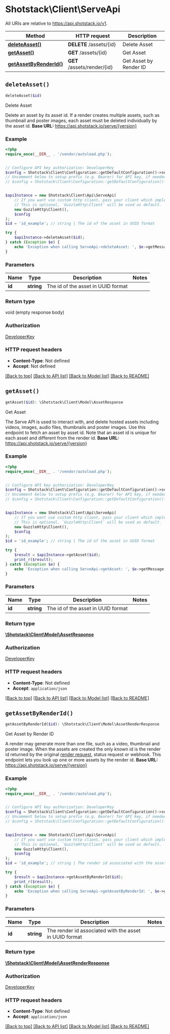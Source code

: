 # Shotstack\Client\ServeApi

All URIs are relative to https://api.shotstack.io/v1.

Method | HTTP request | Description
------------- | ------------- | -------------
[**deleteAsset()**](ServeApi.md#deleteAsset) | **DELETE** /assets/{id} | Delete Asset
[**getAsset()**](ServeApi.md#getAsset) | **GET** /assets/{id} | Get Asset
[**getAssetByRenderId()**](ServeApi.md#getAssetByRenderId) | **GET** /assets/render/{id} | Get Asset by Render ID


## `deleteAsset()`

```php
deleteAsset($id)
```

Delete Asset

Delete an asset by its asset id. If a render creates multiple assets, such as thumbnail and poster images, each asset must be deleted individually by the asset id.  **Base URL:** https://api.shotstack.io/serve/{version}

### Example

```php
<?php
require_once(__DIR__ . '/vendor/autoload.php');


// Configure API key authorization: DeveloperKey
$config = Shotstack\Client\Configuration::getDefaultConfiguration()->setApiKey('x-api-key', 'YOUR_API_KEY');
// Uncomment below to setup prefix (e.g. Bearer) for API key, if needed
// $config = Shotstack\Client\Configuration::getDefaultConfiguration()->setApiKeyPrefix('x-api-key', 'Bearer');


$apiInstance = new Shotstack\Client\Api\ServeApi(
    // If you want use custom http client, pass your client which implements `GuzzleHttp\ClientInterface`.
    // This is optional, `GuzzleHttp\Client` will be used as default.
    new GuzzleHttp\Client(),
    $config
);
$id = 'id_example'; // string | The id of the asset in UUID format

try {
    $apiInstance->deleteAsset($id);
} catch (Exception $e) {
    echo 'Exception when calling ServeApi->deleteAsset: ', $e->getMessage(), PHP_EOL;
}
```

### Parameters

Name | Type | Description  | Notes
------------- | ------------- | ------------- | -------------
 **id** | **string**| The id of the asset in UUID format |

### Return type

void (empty response body)

### Authorization

[DeveloperKey](../../README.md#DeveloperKey)

### HTTP request headers

- **Content-Type**: Not defined
- **Accept**: Not defined

[[Back to top]](#) [[Back to API list]](../../README.md#endpoints)
[[Back to Model list]](../../README.md#models)
[[Back to README]](../../README.md)

## `getAsset()`

```php
getAsset($id): \Shotstack\Client\Model\AssetResponse
```

Get Asset

The Serve API is used to interact with, and delete hosted assets including videos, images, audio files,  thumbnails and poster images. Use this endpoint to fetch an asset by asset id. Note that an asset id is unique for each asset and different from the render id.  **Base URL:** https://api.shotstack.io/serve/{version}

### Example

```php
<?php
require_once(__DIR__ . '/vendor/autoload.php');


// Configure API key authorization: DeveloperKey
$config = Shotstack\Client\Configuration::getDefaultConfiguration()->setApiKey('x-api-key', 'YOUR_API_KEY');
// Uncomment below to setup prefix (e.g. Bearer) for API key, if needed
// $config = Shotstack\Client\Configuration::getDefaultConfiguration()->setApiKeyPrefix('x-api-key', 'Bearer');


$apiInstance = new Shotstack\Client\Api\ServeApi(
    // If you want use custom http client, pass your client which implements `GuzzleHttp\ClientInterface`.
    // This is optional, `GuzzleHttp\Client` will be used as default.
    new GuzzleHttp\Client(),
    $config
);
$id = 'id_example'; // string | The id of the asset in UUID format

try {
    $result = $apiInstance->getAsset($id);
    print_r($result);
} catch (Exception $e) {
    echo 'Exception when calling ServeApi->getAsset: ', $e->getMessage(), PHP_EOL;
}
```

### Parameters

Name | Type | Description  | Notes
------------- | ------------- | ------------- | -------------
 **id** | **string**| The id of the asset in UUID format |

### Return type

[**\Shotstack\Client\Model\AssetResponse**](../Model/AssetResponse.md)

### Authorization

[DeveloperKey](../../README.md#DeveloperKey)

### HTTP request headers

- **Content-Type**: Not defined
- **Accept**: `application/json`

[[Back to top]](#) [[Back to API list]](../../README.md#endpoints)
[[Back to Model list]](../../README.md#models)
[[Back to README]](../../README.md)

## `getAssetByRenderId()`

```php
getAssetByRenderId($id): \Shotstack\Client\Model\AssetRenderResponse
```

Get Asset by Render ID

A render may generate more than one file, such as a video, thumbnail and poster image. When the assets are created the only known id is the render id returned by the original [render request](#render-video), status  request or webhook. This endpoint lets you look up one or more assets by the render id.  **Base URL:** https://api.shotstack.io/serve/{version}

### Example

```php
<?php
require_once(__DIR__ . '/vendor/autoload.php');


// Configure API key authorization: DeveloperKey
$config = Shotstack\Client\Configuration::getDefaultConfiguration()->setApiKey('x-api-key', 'YOUR_API_KEY');
// Uncomment below to setup prefix (e.g. Bearer) for API key, if needed
// $config = Shotstack\Client\Configuration::getDefaultConfiguration()->setApiKeyPrefix('x-api-key', 'Bearer');


$apiInstance = new Shotstack\Client\Api\ServeApi(
    // If you want use custom http client, pass your client which implements `GuzzleHttp\ClientInterface`.
    // This is optional, `GuzzleHttp\Client` will be used as default.
    new GuzzleHttp\Client(),
    $config
);
$id = 'id_example'; // string | The render id associated with the asset in UUID format

try {
    $result = $apiInstance->getAssetByRenderId($id);
    print_r($result);
} catch (Exception $e) {
    echo 'Exception when calling ServeApi->getAssetByRenderId: ', $e->getMessage(), PHP_EOL;
}
```

### Parameters

Name | Type | Description  | Notes
------------- | ------------- | ------------- | -------------
 **id** | **string**| The render id associated with the asset in UUID format |

### Return type

[**\Shotstack\Client\Model\AssetRenderResponse**](../Model/AssetRenderResponse.md)

### Authorization

[DeveloperKey](../../README.md#DeveloperKey)

### HTTP request headers

- **Content-Type**: Not defined
- **Accept**: `application/json`

[[Back to top]](#) [[Back to API list]](../../README.md#endpoints)
[[Back to Model list]](../../README.md#models)
[[Back to README]](../../README.md)
